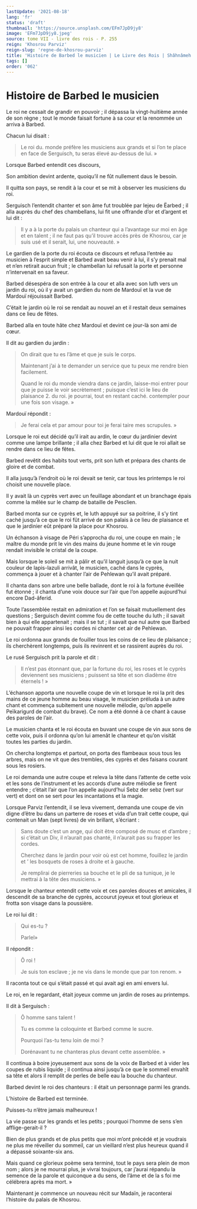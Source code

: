 ```yaml
---
lastUpdate: '2021-08-18'
lang: 'fr'
status: 'draft'
thumbnail: 'https://source.unsplash.com/EFm7JpD9jy8'
image: 'EFm7JpD9jy8.jpeg'
source: tome VII - livre des rois - P. 255
reign: 'Khosrou Parviz'
reign-slug: 'regne-de-khosrou-parviz'
title: 'Histoire de Barbed le musicien | Le Livre des Rois | Shâhnâmeh'
tags: []
order: '062'
---
```


<!-- LTeX: language=fr -->

# Histoire de Barbed le musicien

Le roi ne cessait de grandir en pouvoir ; il dépassa la vingt-huitième année de son règne ; tout le monde faisait fortune à sa cour et la renommée un arriva à Barbed.

Chacun lui disait :

> Le roi du. monde préfère les musiciens aux grands et si l’on te place en face de Serguisch, tu seras élevé au-dessus de lui. »

Lorsque Barbed entendit ces discours,

Son ambition devint ardente, quoiqu’il ne fût nullement daus le besoin.

Il quitta son pays, se rendit à la cour et se mit à observer les musiciens du roi.

Serguisch l’entendit chanter et son âme fut troublée par Iejeu de Ëarbed ; il alla auprès du chef des chambellans, lui fit une offrande d’or et d’argent et lui dit :

> Il y a à la porte du palais un chanteur qui a l’avantage sur moi en âge et en talent ; il ne faut pas qu’il trouve accès près de Khosrou, car je suis usé et il serait, lui, une nouveauté. »

Le gardien de la porte du roi écouta ce discours et refusa l’entrée au musicien à l’esprit simple et Barbed avait beau venir à lui, il s’y prenait mal et n’en retirait aucun fruit ; le chambellan lui refusait la porte et personne n’intervenait en sa faveur.

Barbed désespéra de son entrée à la cour et alla avec son luth vers un jardin du roi, où il y avait un gardien du nom de Mardouï et la vue de Mardouï réjouissait Barbed.

C’était le jardin où le roi se rendait au nouvel an et il restait deux semaines dans ce lieu de fêtes.

Barbed alla en toute hâte chez Mardouï et devint ce jour-là son ami de cœur.

Il dit au gardien du jardin :

> On dirait que tu es l’âme et que je suis le corps.
>
> Maintenant j’ai à te demander un service que tu peux me rendre bien facilement.
>
> Quand le roi du monde viendra dans ce jardin, laisse-moi entrer pour que je puisse le voir secrètement ; puisque c’est ici le lieu de plaisance 2. du roi. je pourrai, tout en restant caché. contempler pour une fois son visage. »

Mardouï répondit :

> Je ferai cela et par amour pour toi je ferai taire mes scrupules. »

Lorsque le roi eut décidé qu’il irait au ardin, le cœur du jardinier devint comme une lampe brillante ; il alla chez Barbed et lui dit que le roi allait se rendre dans ce lieu de fêtes.

Barbed revêtit des habits tout verts, prit son luth et prépara des chants de gloire et de combat.

Il alla jusqu’à l’endroit où le roi devait se tenir, car tous les printemps le roi choisit une nouvelle place.

Il y avait là un cyprès vert avec un feuillage abondant et un branchage épais comme la mêlée sur le champ de bataille de Pesclien.

Barbed monta sur ce cyprès et, le luth appuyé sur sa poitrine, il s’y tint caché jusqu’à ce que le roi fût arrivé de son palais à ce lieu de plaisance et que le jardinier eût préparé la place pour Khosrou.

Un échanson à visage de Péri s’approcha du roi, une coupe en main ; le maître du monde prit le vin des mains du jeune homme et le vin rouge rendait invisible le cristal de la coupe.

Mais lorsque le soleil se mit à pâlir et qu’il languit jusqu’à ce que la nuit couleur de lapis-lazuli arrivât, le musicien, caché dans le cyprès, commença à jouer et à chanter l’air de Pehlewan qu’il avait préparé.

Il chanta dans son arbre une belle ballade, dont le roi à la fortune éveillée fut étonné ; il chanta d’une voix douce sur l’air que l’on appelle aujourd’hui encore Dad-âferid.

Toute l’assemblée restait en admiration et l’on se faisait mutuellement des questions ; Serguisch devint comme fou de cette touche du luth ; il savait bien à qui elle appartenait ; mais il se tut ; il savait que nul autre que Barbed ne pouvait frapper ainsi les cordes ni chanter cet air de Pehlewan.

Le roi ordonna aux grands de fouiller tous les coins de ce lieu de plaisance ; ils cherchèrent longtemps, puis ils revinrent et se rassirent auprès du roi.

Le rusé Serguisch prit la parole et dit :

> Il n’est pas étonnant que, par la fortune du roi, les roses et le cyprès deviennent ses musiciens ; puissent sa tête et son diadème être éternels ! »

L’échanson apporta une nouvelle coupe de vin et lorsque le roi la prit des mains de ce jeune homme au beau visage, le musicien préluda à un autre chant et commença subitement une nouvelle mélodie, qu’on appelle Peïkarigurd de combat du brave).
Ce nom a été donné à ce chant à cause des paroles de l’air.

Le musicien chanta et le roi écouta en buvant une coupe de vin aux sons de cette voix, puis il ordonna qu’on lui amenât le chanteur et qu’on visitât toutes les parties du jardin.

On chercha longtemps et partout, on porta des flambeaux sous tous les arbres, mais on ne vit que des trembles, des cyprès et des faisans courant sous les rosiers.

Le roi demanda une autre coupe et releva la tête dans l’attente de cette voix et les sons de l’instrument et les accords d’une autre mélodie se firent entendre ; c’était l’air que l’on appelle aujourd’hui Sebz der sebz (vert sur vert) et dont on se sert pour les incantations et la magie.

Lorsque Parviz I’entendit, il se leva vivement, demanda une coupe de vin digne d’être bu dans un parterre de roses et vida d’un trait cette coupe, qui contenait un Man (sept livres) de vin brillant, s’écriant :

> Sans doute c’est un ange, qui doit être composé de musc et d’ambre ; si c’était un Div, il n’aurait pas chanté, il n’aurait pas su frapper les cordes.
>
> Cherchez dans le jardin pour voir où est cet homme, fouillez le jardin et
’ les bosquets de roses à droite et à gauche.
>
> Je remplirai de pierreries sa bouche et le pli de sa tunique, je le mettrai à la tête des musiciens. »

Lorsque le chanteur entendit cette voix et ces paroles douces et amicales, il descendit de sa branche de cyprès, accourut joyeux et tout glorieux et frotta son visage dans la poussière.

Le roi lui dit :

> Qui es-tu ?
>
> Parlel»

Il répondit :

> Ô roi !
>
> Je suis ton esclave ; je ne vis dans le monde que par ton renom. »

Il raconta tout ce qui s’était passé et qui avait agi en ami envers lui.

Le roi, en le regardant, était joyeux comme un jardin de roses au printemps.

Il dit à Serguisch :

> Ô homme sans talent !
>
> Tu es comme la coloquinte et Barbed comme le sucre.
>
> Pourquoi l’as-tu tenu loin de moi ?
>
> Dorénavant tu ne chanteras plus devant cette assemblée. »

Il continua à boire joyeusement aux sons de la voix de Barbed et à vider les coupes de rubis liquide ; il continua ainsi jusqu’à ce que le sommeil envahît sa tête et alors il remplit de perles de belle eau la bouche du chanteur.

Barbed devint le roi des chanteurs : il était un personnage parmi les grands.

L’histoire de Barbed est terminée.

Puisses-tu n’être jamais malheureux !

La vie passe sur les grands et les petits ; pourquoi l’homme de sens s’en afflige-gerait-il ?

Bien de plus grands et de plus petits que moi m’ont précédé et je voudrais ne plus me réveiller du sommeil, car un vieillard n’est plus heureux quand il a dépassé soixante-six ans.

Mais quand ce glorieux poème sera terminé, tout le pays sera plein de mon nom ; alors je ne mourrai plus, je vivrai toujours, car j’aurai répandu la semence de la parole et quiconque a du sens, de l’âme et de la s foi me célébrera après ma mort. »

Maintenant je commence un nouveau récit sur Madaïn, je raconterai l’histoire du palais de Khosrou.
